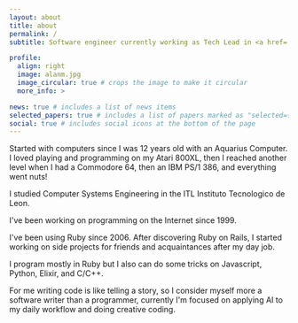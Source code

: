```yaml
---
layout: about
title: about
permalink: /
subtitle: Software engineer currently working as Tech Lead in <a href='https://reservamossaas.com/'>Reservamos</a> , 

profile:
  align: right
  image: alanm.jpg
  image_circular: true # crops the image to make it circular
  more_info: >

news: true # includes a list of news items
selected_papers: true # includes a list of papers marked as "selected={true}"
social: true # includes social icons at the bottom of the page
---
```


Started with computers since I was 12 years old with an Aquarius Computer. I loved playing and programming on my Atari 800XL,
then I reached another level when I had a Commodore 64, then an IBM PS/1 386, and everything went nuts!

I studied Computer Systems Engineering in the ITL Instituto Tecnologico de Leon.

I've been working on programming on the Internet since 1999.

I've been using Ruby ​​since 2006. After discovering Ruby on Rails, I started working on side projects for friends and acquaintances after my day job.

I program mostly in Ruby but I also can do some tricks on Javascript, Python, Elixir, and C/C++.


For me writing code is like telling a story, so I consider myself more a software writer than a programmer, currently I'm focused on applying AI to my daily workflow and doing creative coding.
